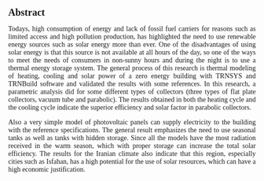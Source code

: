 <html lang="en">
<head>
  <link rel="stylesheet" href="CSS/app.css">
  <style>
.p1 {
  font-family: "Times New Roman", Times, serif;
}

.p2 {
  font-family: Arial, Helvetica, sans-serif;
}

.p3 {
  font-family: "Lucida Console", "Courier New", monospace;
}
</style>
  
  
  <style>
.button {
  border: none;
  color: white;
  padding: 15px 32px;
  text-align: center;
  text-decoration: none;
  display: inline-block;
  font-size: 16px;
  margin: 2px 2px;
  cursor: pointer;
}

.button1 {background-color: #dc143c;} /* Green */
.button2 {background-color: #008CBA;} /* Blue */
</style>
  
</head>
<body>
   <h1 class="p1" style="font-size:20px"><b>Abstract</b></h1>
  
 
 
  <p class="p1" align="justify">Todays, high consumption of energy and lack of fossil fuel carriers for reasons such as limited access and high pollution production, has highlighted the need to use renewable energy sources such as solar energy more than ever. One of the disadvantages of using solar energy is that this source is not available at all hours of the day, so one of the ways to meet the needs of consumers in non-sunny hours and during the night is to use a thermal energy storage system. The general process of this research is thermal modeling of heating, cooling and solar power of a zero energy building with TRNSYS and TRNBuild software and validated the results with some references. In this research, a parametric analysis did for some different types of collectors (three types of flat plate collectors, vacuum tube and parabolic). The results obtained in both the heating cycle and the cooling cycle indicate the superior efficiency and solar factor in parabolic collectors.</p>
 <p class="p1" align="justify">Also a very simple model of photovoltaic panels can supply electricity to the building with the reference specifications. The general result emphasizes the need to use seasonal tanks as well as tanks with hidden storage. Since all the models have the most radiation received in the warm season, which with proper storage can increase the total solar efficiency. The results for the Iranian climate also indicate that this region, especially cities such as Isfahan, has a high potential for the use of solar resources, which can have a high economic justification.</p>
 </p>
  <P> </P>
  
 
  </body>
</html>
